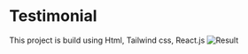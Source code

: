 # Testimonial
This project is build using Html, Tailwind css, React.js
![Result](https://github.com/bhaveshLC/Testimonial/assets/91518340/185fbb52-ff71-415e-8138-3268447be682)
